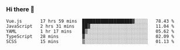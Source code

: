 ### Hi there 👋

<!--
**xin-code/Xin-code** is a ✨ _special_ ✨ repository because its `README.md` (this file) appears on your GitHub profile.

Here are some ideas to get you started:
<!--START_SECTION:waka-->
```text
Vue.js       17 hrs 59 mins  ███████████████████▓░░░░░   78.43 % 
JavaScript   2 hrs 31 mins   ██▓░░░░░░░░░░░░░░░░░░░░░░   11.04 % 
YAML         1 hr 17 mins    █▒░░░░░░░░░░░░░░░░░░░░░░░   05.62 % 
TypeScript   28 mins         ▓░░░░░░░░░░░░░░░░░░░░░░░░   02.09 % 
SCSS         15 mins         ▒░░░░░░░░░░░░░░░░░░░░░░░░   01.13 % 
```
<!--END_SECTION:waka-->
